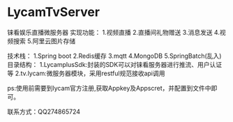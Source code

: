 # LycamTvServer
铼看娱乐直播微服务器
实现功能：
1.视频直播
2.直播间礼物赠送
3.消息发送
4.视频搜索
5.阿里云图片存储

技术栈：
1.Spring boot
2.Redis缓存
3.mqtt
4.MongoDB
5.SpringBatch(乱入)
目录结构：
1.LycamplusSdk:封装的SDK可以对铼看服务器进行推流、用户认证等
2.tv.lycam:微服务器模块，采用restful规范接收api调用

ps:使用前需要到lycam官方注册,获取Appkey及Appscret，并配置到文件中即可。

联系方式：QQ274865724
